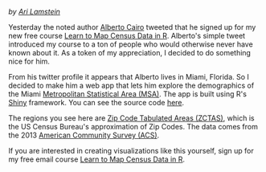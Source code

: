 *by [Ari Lamstein](http://www.arilamstein.com/)*

Yesterday the noted author [Alberto Cairo](https://twitter.com/albertocairo) tweeted that he signed up for my new free course [Learn to Map Census Data in R](http://www.arilamstein.com/blog/2015/06/25/learn-to-map-census-data-in-r/). Alberto's simple tweet introduced my course to a ton of people who would otherwise never have known about it. As a token of my appreciation, I decided to do something nice for him. 

From his twitter profile it appears that Alberto lives in Miami, Florida. So I decided to make him a web app that lets him explore the demographics of the Miami [Metropolitan Statistical Area (MSA)](https://en.wikipedia.org/wiki/Metropolitan_statistical_area). The app is built using R's [Shiny](http://shiny.rstudio.com/) framework. You can see the source code [here](https://github.com/arilamstein/miami-zip-demographics-shiny).

The regions you see here are [Zip Code Tabulated Areas (ZCTAS)](https://www.census.gov/geo/reference/zctas.html), which is the US Census Bureau's approximation of Zip Codes. The data comes from the 2013 [American Community Survey (ACS)](http://www.census.gov/acs/www/). 

If you are interested in creating visualizations like this yourself, sign up for my free email course [Learn to Map Census Data in R](http://www.arilamstein.com/blog/2015/06/25/learn-to-map-census-data-in-r/).
